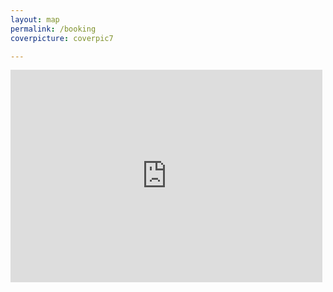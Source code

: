 ```yaml
---
layout: map
permalink: /booking
coverpicture: coverpic7

---
```

<div class="booking-widget-container">
<iframe name="f330ac3fc4" style="border: none; visibility: visible; width:99%; height: 340px;" class="" allowfullscreen="true" scrolling="no" title="booking" src="https://apac.littlehotelier.com/properties/theallyn/widget">
</iframe>
</div>